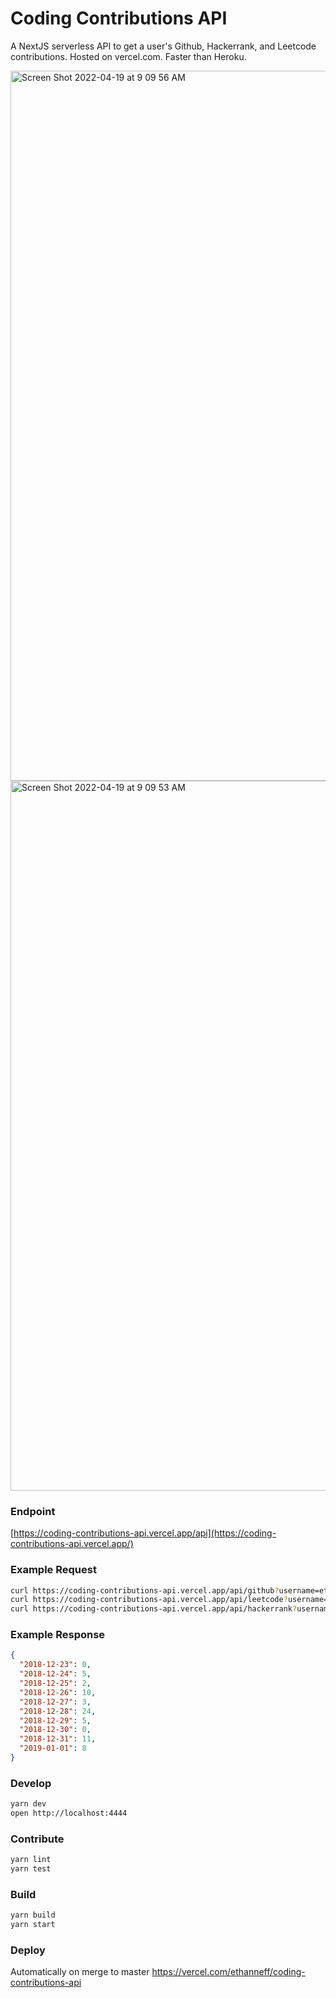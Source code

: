 # Coding Contributions API

A NextJS serverless API to get a user's Github, Hackerrank, and Leetcode contributions. Hosted on vercel.com. Faster than Heroku.

<img width="1136" alt="Screen Shot 2022-04-19 at 9 09 56 AM" src="https://user-images.githubusercontent.com/2933593/164051651-8bd63e33-b74f-448c-85aa-f29af47ed6fa.png">

<img width="1136" alt="Screen Shot 2022-04-19 at 9 09 53 AM" src="https://user-images.githubusercontent.com/2933593/164051646-83b038ee-c958-4df4-b392-5d3399c07244.png">


### Endpoint

[https://coding-contributions-api.vercel.app/api](https://coding-contributions-api.vercel.app/)

### Example Request

```sh
curl https://coding-contributions-api.vercel.app/api/github?username=ethanneff
curl https://coding-contributions-api.vercel.app/api/leetcode?username=ethanneff
curl https://coding-contributions-api.vercel.app/api/hackerrank?username=ethanneff
```

### Example Response

```json
{
  "2018-12-23": 0,
  "2018-12-24": 5,
  "2018-12-25": 2,
  "2018-12-26": 10,
  "2018-12-27": 3,
  "2018-12-28": 24,
  "2018-12-29": 5,
  "2018-12-30": 0,
  "2018-12-31": 11,
  "2019-01-01": 8
}
```

### Develop

```sh
yarn dev
open http://localhost:4444
```

### Contribute

```sh
yarn lint
yarn test
```

### Build

```sh
yarn build
yarn start
```

### Deploy

Automatically on merge to master https://vercel.com/ethanneff/coding-contributions-api
